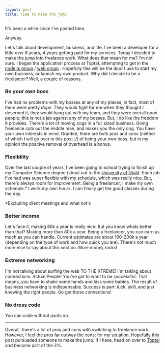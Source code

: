 ```yaml
---
layout: post
title: Time to make the jump
---
```


It's been a while since I've posted here. 

Anyway.

Let's talk about development, business, and life. I've been a developer for a little over 8 years, 4 years getting paid for my services. 
Today I decided to make the jump into freelance work. What does that mean for me? I'm not sure. I began the application process at Toptal, attempting to get in the [node.js group](http://www.toptal.com/nodejs) / [web group](http://www.toptal.com/web) .
Hopefully this will be the door I use to start my own business, or launch my own product. 
Why did I decide to be a freelancer? Well, a couple of reasons.

### Be your own boss
I've had no problems with my bosses at any of my places, in fact, most of them were pretty _dope_.
They would fight for me when they thought I deserved it, they would hang out with my team, and they were overall good people; this is not a jab against any of my bosses.
But, I do like the freedom it provides. There's a lot of moving cogs in a full sized business. Going freelance cuts out the middle man, and makes you the only cog. You have your own interests in mind.
Granted, there are both pros and cons (neither of which I will go over in this post :/) of being your own boss, but in my opinion the positive removal of overhead is a bonus.

### Flexibility
Over the last couple of years, I've been going to school trying to finish up my Computer Science degree (shout out to the [University of Utah](http://utah.edu)).
Each job i've had was super flexible with my schedule, which was really nice. But, there's always room for improvement. Being a freelancer,
I make my own schedule.* I work my own hours. I can finally get the good classes during the day.

*Excluding client meetings and what not's

### Better income
Let's face it, making 80k a year is really nice. But you know whats better than that? Making more than 80k a year. Being a freelancer, you can earn as much as you can handle.
Current estimates are about 100-200k a year (depending on the type of work and how quick you are). There's not much more else to say about this section. More money rocks!

### Extreme networking
I'm not talking about surfing the web TO THE XTREME! I'm talking about connections. Actual People! You've got to want to be successful. That means, you have to shake some hands and kiss some babies.
The result of business networking is indispensable. Success is part: luck, skill, and just knowing the right people. Go get those connections!

### No dress code
You can code without pants on. 

---

Overall, there's a lot of pros and cons with switching to freelance work. However, I feel the pros far outway the cons; for my situation. Hopefully this post pursuaded someone to make the jump. 
If I have, head on over to [Toptal](http://toptal.com) and become part of the 3%.
